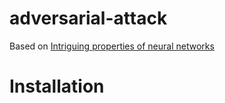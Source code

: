 # adversarial-attack
Based on [Intriguing properties of neural networks](https://arxiv.org/abs/1312.6199)

# Installation
